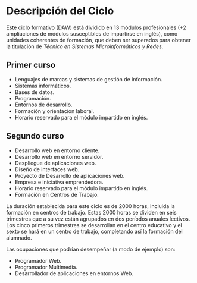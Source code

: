 # Descripción del Ciclo

Este ciclo formativo (DAW) está dividido en 13 módulos profesionales
(+2 ampliaciones de módulos susceptibles de impartirse en inglés), como
unidades coherentes de formación, que deben ser superados para obtener la
titulación de *Técnico en Sistemas Microinformáticos y Redes*.

## Primer curso

* Lenguajes de marcas y sistemas de gestión de información.
* Sistemas informáticos.
* Bases de datos.
* Programación.
* Entornos de desarrollo.
* Formación y orientación laboral.
* Horario reservado para el módulo impartido en inglés.


## Segundo curso

* Desarrollo web en entorno cliente.
* Desarrollo web en entorno servidor.
* Despliegue de aplicaciones web.
* Diseño de interfaces web.
* Proyecto de Desarrollo de aplicaciones web.
* Empresa e iniciativa emprendedora.
* Horario reservado para el módulo impartido en inglés.
* Formación en Centros de Trabajo.

La duración establecida para este ciclo es de 2000 horas, incluida la
formación en centros de trabajo. Estas 2000 horas se dividen en seis trimestres
que a su vez están agrupados en dos períodos anuales lectivos. Los cinco
primeros trimestres se desarrollan en el centro educativo y el sexto se hará en
un centro de trabajo, completando así la formación del alumnado.

Las ocupaciones que podrían desempeñar (a modo de ejemplo) son:

* Programador Web. 
* Programador Multimedia. 
* Desarrollador de aplicaciones en entornos Web.

